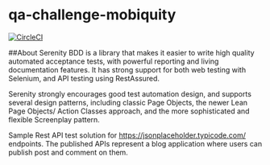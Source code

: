 # qa-challenge-mobiquity
[![CircleCI](https://circleci.com/gh/getcarlos22/qa-challenge-mobiquity.svg?style=svg)](https://circleci.com/gh/getcarlos22/qa-challenge-mobiquity)

##About 
Serenity BDD is a library that makes it easier to write high quality automated acceptance tests, with powerful reporting and living documentation features. It has strong support for both web testing with Selenium, and API testing using RestAssured.

Serenity strongly encourages good test automation design, and supports several design patterns, including classic Page Objects, the newer Lean Page Objects/ Action Classes approach, and the more sophisticated and flexible Screenplay pattern.

Sample Rest API test solution for https://jsonplaceholder.typicode.com/ endpoints. The published APIs represent a blog application where users can publish post and comment on them.
